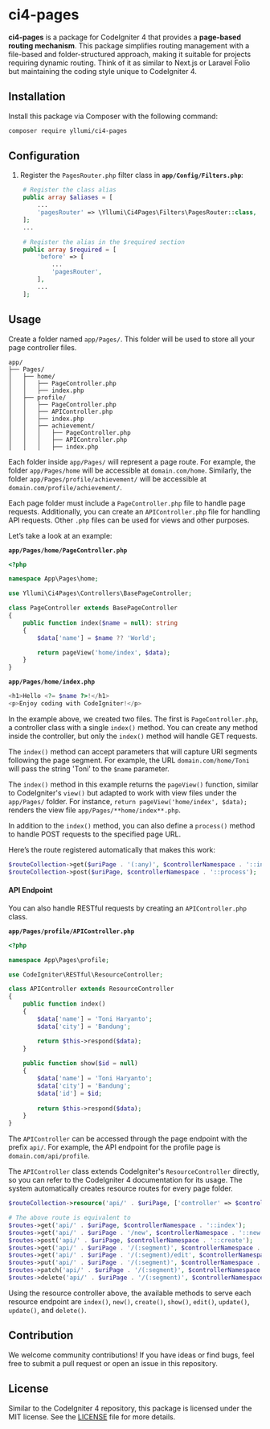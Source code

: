 
# ci4-pages

**ci4-pages** is a package for CodeIgniter 4 that provides a **page-based routing mechanism**. This package simplifies routing management with a file-based and folder-structured approach, making it suitable for projects requiring dynamic routing. Think of it as similar to Next.js or Laravel Folio but maintaining the coding style unique to CodeIgniter 4.

## Installation
Install this package via Composer with the following command:

```bash
composer require yllumi/ci4-pages
```

## Configuration
1. Register the `PagesRouter.php` filter class in **`app/Config/Filters.php`**:

```php {4}
    # Register the class alias
    public array $aliases = [
        ...
        'pagesRouter' => \Yllumi\Ci4Pages\Filters\PagesRouter::class,
    ];
    ...

    # Register the alias in the $required section
    public array $required = [
        'before' => [
            ...
            'pagesRouter',
        ],
        ...
    ];
```

## Usage

Create a folder named `app/Pages/`. This folder will be used to store all your page controller files.

```plaintext
app/
├── Pages/
│   ├── home/
│   │   ├── PageController.php
│   │   ├── index.php
│   ├── profile/
│   │   ├── PageController.php
│   │   ├── APIController.php
│   │   ├── index.php
│   │   ├── achievement/
│   │   │   ├── PageController.php
│   │   │   ├── APIController.php
│   │   │   ├── index.php
```

Each folder inside `app/Pages/` will represent a page route. For example, the folder `app/Pages/home` will be accessible at `domain.com/home`. Similarly, the folder `app/Pages/profile/achievement/` will be accessible at `domain.com/profile/achievement/`.

Each page folder must include a `PageController.php` file to handle page requests. Additionally, you can create an `APIController.php` file for handling API requests. Other `.php` files can be used for views and other purposes.

Let’s take a look at an example:

**`app/Pages/home/PageController.php`**
```php
<?php

namespace App\Pages\home;

use Yllumi\Ci4Pages\Controllers\BasePageController;

class PageController extends BasePageController
{
    public function index($name = null): string
    {
        $data['name'] = $name ?? 'World';

        return pageView('home/index', $data);
    }
}
```

**`app/Pages/home/index.php`**
```php
<h1>Hello <?= $name ?>!</h1>
<p>Enjoy coding with CodeIgniter!</p>
```

In the example above, we created two files. The first is `PageController.php`, a controller class with a single `index()` method. You can create any method inside the controller, but only the `index()` method will handle GET requests.

The `index()` method can accept parameters that will capture URI segments following the page segment. For example, the URL `domain.com/home/Toni` will pass the string 'Toni' to the `$name` parameter.

The `index()` method in this example returns the `pageView()` function, similar to CodeIgniter's `view()` but adapted to work with view files under the `app/Pages/` folder. For instance, `return pageView('home/index', $data);` renders the view file `app/Pages/**home/index**.php`.

In addition to the `index()` method, you can also define a `process()` method to handle POST requests to the specified page URL.

Here’s the route registered automatically that makes this work:
```php
$routeCollection->get($uriPage . '(:any)', $controllerNamespace . '::index$1');
$routeCollection->post($uriPage, $controllerNamespace . '::process');
```

#### API Endpoint

You can also handle RESTful requests by creating an `APIController.php` class.

**`app/Pages/profile/APIController.php`**
```php
<?php

namespace App\Pages\profile;

use CodeIgniter\RESTful\ResourceController;

class APIController extends ResourceController
{
    public function index()
    {
        $data['name'] = 'Toni Haryanto';
        $data['city'] = 'Bandung';

        return $this->respond($data);
    }
    
    public function show($id = null)
    {
        $data['name'] = 'Toni Haryanto';
        $data['city'] = 'Bandung';
        $data['id'] = $id;
        
        return $this->respond($data);
    }
}
```

The `APIController` can be accessed through the page endpoint with the prefix `api/`. For example, the API endpoint for the profile page is `domain.com/api/profile`.

The `APIController` class extends CodeIgniter's `ResourceController` directly, so you can refer to the CodeIgniter 4 documentation for its usage. The system automatically creates resource routes for every page folder.

```php
$routeCollection->resource('api/' . $uriPage, ['controller' => $controllerNamespace]);

# The above route is equivalent to
$routes->get('api/' . $uriPage, $controllerNamespace . '::index');
$routes->get('api/' . $uriPage . '/new', $controllerNamespace . '::new');
$routes->post('api/' . $uriPage, $controllerNamespace . '::create');
$routes->get('api/' . $uriPage . '/(:segment)', $controllerNamespace . '::show/$1');
$routes->get('api/' . $uriPage . '/(:segment)/edit', $controllerNamespace . '::edit/$1');
$routes->put('api/' . $uriPage . '/(:segment)', $controllerNamespace . '::update/$1');
$routes->patch('api/' . $uriPage . '/(:segment)', $controllerNamespace . '::update/$1');
$routes->delete('api/' . $uriPage . '/(:segment)', $controllerNamespace . '::delete/$1'); 
```

Using the resource controller above, the available methods to serve each resource endpoint are `index()`, `new()`, `create()`, `show()`, `edit()`, `update()`, `update()`, and `delete()`.

## Contribution
We welcome community contributions! If you have ideas or find bugs, feel free to submit a pull request or open an issue in this repository.

## License
Similar to the CodeIgniter 4 repository, this package is licensed under the MIT license. See the [LICENSE](LICENSE) file for more details.
